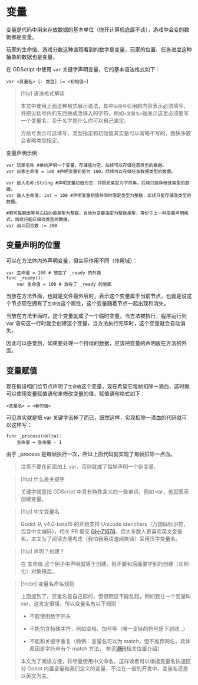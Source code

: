 # 变量

变量是代码中用来存放数据的基本单位（抛开计算机底层不谈），游戏中会变的数据都是变量。

玩家的生命值、游戏分数这种直观看到的数字是变量，玩家的位置、任务进度这种抽象的数据也是变量。

在 GDScript 中使用 `var` 关键字声明变量，它的基本语法格式如下：

```gdscript
var <变量名> [: 类型] [= <初始值>]
```

> [!tip] 语法格式解读
>
> 本文中使用上面这种格式展示语法，其中`尖括号`引用的内容表示必须填写，并把尖括号内的东西换成改填入的字符，例如`<变量名>`就表示这里必须要写一个变量名，至于名字是什么你可以自己来定。
>
> 方括号表示可选填写，类型指定和初始值其实是可以省略不写的，图快多数会省略类型指定。

变量声明示例
```gdscript
var 玩家名称 #单纯声明一个变量，存储值为空，后续可以存储任意类型的数据。
var 玩家生命值 = 100 #声明变量初值为 100，后续可以存储任意数据类型的数据。

var 敌人名称:String #声明变量初值为空，并限定类型为字符串，后续只能存储该类型的数据。
var 敌人生命值: int = 100 #声明变量初值并同时限定类型为整数，后续只能存储改类型的数据。

#若可推断出等号右边的值类型为整数，自动为变量指定为整数类型，等价于上一种变量声明格式，后续只能存储改类型的数据。
var 战斗回合数 := 300 
```

## 变量声明的位置

可以在方法体内外声明变量，但实际作用不同（作用域）：

```gdscript
var 生命值 = 100 # 放在了 _ready 的外面
func _ready():
	var 生命值 = 100 # 放在了 _ready 的里面
```

当放在方法外面，也就是文件最外层时，表示这个变量属于当前节点，也就是说这个节点现在拥有了`生命值`这个属性，这个变量随着节点一起出现和消失。

当放在方法里面时，这个变量就成了一个临时变量，当方法被执行，程序运行到 var 语句这一行时就会创建这个变量，当方法执行完毕时，这个变量就会自动消失。

因此可以感觉到，如果要处理一个持续的数据，应该把变量的声明放在方法的外面。

## 变量赋值

现在假设咱们给节点声明了`生命值`这个变量，现在希望它每帧扣除一滴血，这时就可以使用变量赋值语句来修改变量的值，赋值语句格式如下：

```gdscript
<变量名> = <新的值>
```

可见其实就是把 var 关键字去掉了而已，既然这样，实现扣除一滴血的代码就可以这样写：

```gdscript
func _process(delta):
    生命值 = 生命值 - 1
```

由于 _process 是每帧执行一次，所以上面代码就实现了每帧扣除一点血。

> 注意不要在前面加上 var，否则就成了每帧声明一个新变量。

> [!tip] 什么是关键字
>
> 关键字就是指 GDScript 中具有特殊含义的一些单词，例如 var，他就表示创建变量。

> [!tip] 中文变量名
>
> Godot 从 v4.0-beta15 的开始支持 Unicode identifiers（万国码标识符，包含中文编码），相关 PR 提交 [GH-71676](https://github.com/godotengine/godot/pull/71676)。但大多数人更喜欢英文变量名，本文为了阅读方便考虑（我怕我英语渣闹笑话）采用汉字变量名。

> [!tip] 声明？创建？
>
> 在 生命值 这个例子中声明就等于创建，但不要和后面要学到的创建（实例化）对象搞混。

> [!note] 变量名命名规则
>
> 上面提到了，变量名是自己起的，但很明显不能乱起，例如我让一个变量叫 var，这肯定很怪，所以变量名有以下规则：
>
> - 不能使用数字开头
>
> - 不能包含特殊字符，例如空格、加号等（唯一支持的符号是下划线 _）
>
> - 不能和关键字重复（特例：变量名可以为 match，但不推荐同名，具体原因是字符串有个 match 方法， 参见[源码](https://github.com/godotengine/godot/blob/61d2c855114c824f5ca27ded0a1fa71cc7b21134/modules/gdscript/gdscript_tokenizer.cpp#L170)相关位置介绍）
>
> 本文为了阅读方便，将尽量使用中文命名，这样读者可以根据变量名快速区分 Godot 内置变量和我们定义的变量，不过在一般的开发中，变量名还是以英文为主。
